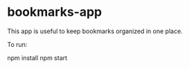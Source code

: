 # bookmarks-app

This app is useful to keep bookmarks organized in one place.

To run:

npm install
npm start
